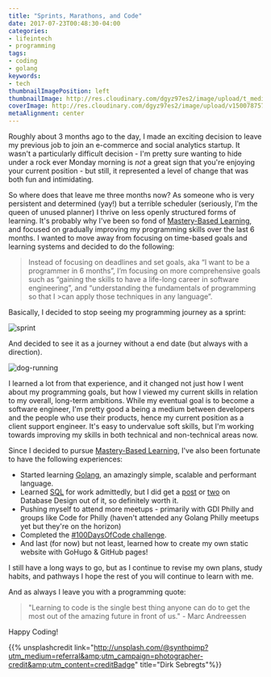 ```yaml
---
title: "Sprints, Marathons, and Code"
date: 2017-07-23T00:48:30-04:00
categories:
- lifeintech
- programming
tags:
- coding
- golang
keywords:
- tech
thumbnailImagePosition: left
thumbnailImage: http://res.cloudinary.com/dgyz97es2/image/upload/t_media_lib_thumb/v1500787571/dirk-sebregts-2408_uxwnlo.jpg
coverImage: http://res.cloudinary.com/dgyz97es2/image/upload/v1500787571/dirk-sebregts-2408_uxwnlo.jpg
metaAlignment: center
---
```


Roughly about 3 months ago to the day, I made an exciting decision to leave my previous job to join an e-commerce and social analytics startup. It wasn't a particularly difficult decision - I'm pretty sure wanting to hide under a rock ever Monday morning is *not* a great sign that you're enjoying your current position - but still, it represented a level of change that was both fun and intimidating.

<!--more-->

So where does that leave me three months now? As someone who is very persistent and determined (yay!) but a terrible scheduler (seriously, I'm the queen of unused planner) I thrive on less openly structured forms of learning. It's probably why I've been so fond of [Mastery-Based Learning](https://firesidetech.wordpress.com/2017/02/15/lessons-in-programming-on-mastery-and-progress/), and focused on gradually improving my programming skills over the last 6 months. I wanted to move away from focusing on time-based goals and learning systems and decided to do the following:

>Instead of focusing on deadlines and set goals, aka “I want to be a programmer in 6 months”, I’m focusing on more comprehensive goals such as “gaining the skills to have a life-long career in software engineering”, and “understanding the fundamentals of programming so that I >can apply those techniques in any language”.

Basically, I decided to stop seeing my programming journey as a sprint:

![sprint](http://res.cloudinary.com/dgyz97es2/image/upload/v1500817873/tim-gouw-73926_m8ugf5.jpg)

And decided to see it as a journey without a end date (but always with a direction).

![dog-running](http://res.cloudinary.com/dgyz97es2/image/upload/v1500818073/leo-rivas-micoud-25478_gan9zo.jpg)

I learned a lot from that experience, and it changed not just how I went about my programming goals, but how I viewed my current skills in relation to my overall, long-term ambitions. While my eventual goal is to become a software engineer, I'm pretty good a being a medium between developers and the people who use their products, hence my current position as a client support engineer. It's easy to undervalue soft skills, but I'm working towards improving my skills in both technical and non-technical areas now.

Since I decided to pursue [Mastery-Based Learning](https://en.wikipedia.org/wiki/Mastery_learning), I've also been fortunate to have the following experiences:

* Started learning [Golang](https://www.pluralsight.com/blog/software-development/golang-get-started), an amazingly simple, scalable and performant language.
* Learned [SQL](https://community.modeanalytics.com/sql/tutorial/introduction-to-sql/) for work admittedly, but I did get a [post](https://firesidetech.wordpress.com/2017/03/14/the-beginners-guide-to-database-design-part-1/) or [two](https://firesidetech.wordpress.com/2017/04/11/the-beginners-guide-to-database-design-part-2/) on Database Design out of it, so definitely worth it.
* Pushing myself to attend more meetups - primarily with GDI Philly and groups like Code for Philly (haven't attended any Golang Philly meetups yet but they're on the horizon)
* Completed the [#100DaysOfCode challenge](https://medium.freecodecamp.org/the-100daysofcode-movement-rounds-resistance-and-adaptation-432429cc3306).
* And last (for now) but not least, learned how to create my own static website with GoHugo & GitHub pages!

I still have a long ways to go, but as I continue to revise my own plans, study habits, and pathways I hope the rest of you will continue to learn with me.

And as always I leave you with a programming quote:

>"Learning to code is the single best thing anyone can do to get the most out of the amazing future in front of us." - Marc Andreessen

Happy Coding!

{{% unsplashcredit link="http://unsplash.com/@synthpimp?utm_medium=referral&amp;utm_campaign=photographer-credit&amp;utm_content=creditBadge" title="Dirk Sebregts"%}}
